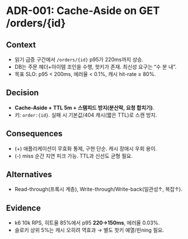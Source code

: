 # ADR-001: Cache-Aside on GET /orders/{id}

## Context
- 읽기 급증 구간에서 `/orders/{id}` p95가 220ms까지 상승.
- DB는 주문 헤더+아이템 조인을 수행, 핫키가 존재. 최신성 요구는 “수 분 내”.
- 목표 SLO: p95 < 200ms, 에러율 < 0.1%, 캐시 hit-rate ≥ 80%.

## Decision
- **Cache-Aside + TTL 5m + 스탬피드 방지(분산락, 요청 합치기)**.
- 키: `order:{id}`. 실패 시 기본값/404 캐시(짧은 TTL)로 스캔 방지.

## Consequences
- (+) 애플리케이션이 무효화 통제, 구현 단순. 캐시 장애시 우회 용이.
- (-) miss 순간 지연 피크 가능. TTL과 신선도 균형 필요.

## Alternatives
- Read-through(프록시 계층), Write-through/Write-back(일관성↑, 복잡↑).

## Evidence
- k6 10k RPS, 히트율 85%에서 p95 **220→150ms**, 에러율 0.03%.
- 슬로키 상위 5%는 캐시 오히려 역효과 → 별도 핫키 예열/핀ning 필요.
